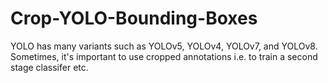 # Crop-YOLO-Bounding-Boxes
YOLO has many variants such as YOLOv5, YOLOv4, YOLOv7, and YOLOv8. Sometimes, it's important to use cropped annotations i.e. to train a second stage classifer etc.

